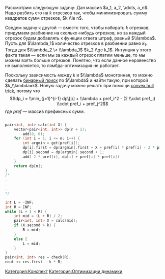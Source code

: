 Рассмотрим следующую задачу: Дан массив $a_1, a_2, \\dots, a_n$. Надо
разбить его на $k$ отрезков так, чтобы минимизировать сумму квадратов
сумм отрезков, $k \\le n$.

Сведем задачу к другой — вместо того, чтобы набирать $k$ отрезков,
придумаем разбиение на сколько-нибудь отрезков, но за каждый
отрезок будем добавлять к функции ответа штраф, равный $\\lambda$.
Пусть для $\\lambda_1$ количество отрезков в разбиении равно $k_1$.
Тогда для $\\lambda_2 \< \\lambda_1$ $k_2 \\ge k_1$. Интуиция у
этого факта такая — если мы за каждый отрезок платим меньше, то мы
можем взять больше отрезков. Понятно, что если данное неравенство не
выполняется, то лямбда-оптимизация не работает.

Поскольку зависимость между $k$ и $\\lambda$ монотонная, то можно
сделать [бинарный поиск](бинарный_поиск "wikilink") по $\\lambda$
и найти такую, при которой $k_\\lambda=k$. Новую задачу можно решать
при помощи [convex hull trick](convex_hull_trick "wikilink"), потому
что $$dp_i = \\min_{j=1}^{i-1} dp\[j\] + \\lambda + pref_i^2 - (2
\\cdot pref_j) \\cdot pref_i + pref_j^2$$ где $pref$ — массив
префиксных сумм.

``` c++ numberLines

pair<int, int> calc(int X) {
    vector<pair<int, int>> dp(n + 1);
        add(0, 0);
    for (int i = 1; i <= n; i++) {
        int argmin = get(pref[i]);
        dp[i].first = dp[argmin].first + X + pref[i] * pref[i] - 2 * pref[argmin] * pref[i] + pref[argmin] * pref[argmin];
        dp[i].second = dp[argmin].second + 1;
        add(-2 * pref[i], dp[i] + pref[i] * pref[i])
    }
    return dp[n];
}
/*
.
.
.
*/

int L = -INF;
int R = INF;
while (L + 1 < R) {
    int mid = (L + R) / 2;
    pair<int, int> X = calc(mid);
    if (X.second > k) {
        R = mid;
    }
    else {
        L = mid;
    }
}
pair<int, int> res = check(R);
cout << res.first - k * R;
```

[Категория:Конспект](Категория:Конспект "wikilink")
[Категория:Оптимизации
динамики](Категория:Оптимизации_динамики "wikilink")